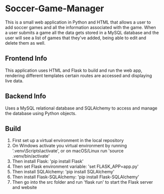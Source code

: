 # Soccer-Game-Manager
This is a small web application in Python and HTML that allows a user to add soccer games and all the 
information associated with the game. When a user submits a game all the data gets stored in a MySQL 
database and the user will see a list of games that they've added, being able to edit and delete them
as well.

## Frontend Info
This application uses HTML and Flask to build and run the web app, rendering different templates certain routes are accessed and displaying live data.

## Backend Info
Uses a MySQL relational database and SQLAlchemy to access and manage the database using Python objects. 

## Build
1. First set up a virtual environment in the local repository
2. On Windows activate you virtual environment by running '.venv\Scripts\activate', or on macOS/Linux run 'source .venv/bin/activate'
3. Then install Flask: 'pip install Flask'
4. Then set Flask environment variable: 'set FLASK_APP=app.py'
5. Then install SQLAlchemy: 'pip install SQLAlchemy'
6. Then install Flask-SQLAlchemy: 'pip install Flask-SQLAlchemy'
7. Then go into the src folder and run 'flask run' to start the Flask server and website
 
